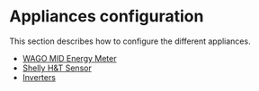 # Appliances configuration

This section describes how to configure the different appliances.

- [WAGO MID Energy Meter](2_app_conf/wagomid)
- [Shelly H&T Sensor](2_app_conf/shelly)
- [Inverters](2_app_conf/inverter)